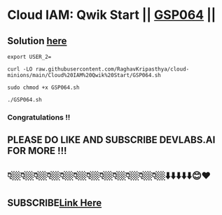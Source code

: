 # Cloud IAM: Qwik Start || [GSP064](https://www.cloudskillsboost.google/focuses/44159?parent=catalog) ||

## Solution [here](https://youtu.be/ngIkP7A085k)

```
export USER_2=
```
```
curl -LO raw.githubusercontent.com/RaghavKripasthya/cloud-minions/main/Cloud%20IAM%20Qwik%20Start/GSP064.sh

sudo chmod +x GSP064.sh

./GSP064.sh
```

### Congratulations !!
## PLEASE DO LIKE AND SUBSCRIBE DEVLABS.AI FOR MORE !!!
## 👇🏼👇🏼👇🏼👇🏼👇🏼👇🏼👇🏼👇🏼👇🏼👇🏼👇🏼👇🏼⬇️⬇️⬇️⬇️⬇️😊❤️
## SUBSCRIBE[Link Here](https://www.youtube.com/channel/UCVFPYmP2CZvVmICxw7YHT8A)
